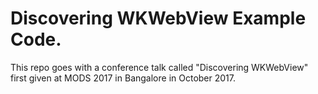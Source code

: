 # Discovering WKWebView Example Code. 

This repo goes with a conference talk called "Discovering WKWebView" first given at MODS 2017 in Bangalore in October 2017.